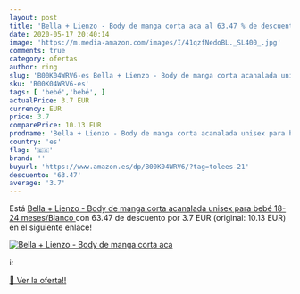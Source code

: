 ```yaml
---
layout: post
title: 'Bella + Lienzo - Body de manga corta aca al 63.47 % de descuento'
date: 2020-05-17 20:40:14
image: 'https://m.media-amazon.com/images/I/41qzfNedoBL._SL400_.jpg'
comments: true
category: ofertas
author: ring
slug: 'B00K04WRV6-es Bella + Lienzo - Body de manga corta acanalada unisex para...'
sku: 'B00K04WRV6-es'
tags: [ 'bebé','bebé', ]
actualPrice: 3.7 EUR
currency: EUR
price: 3.7
comparePrice: 10.13 EUR
prodname: 'Bella + Lienzo - Body de manga corta acanalada unisex para bebé  18-24 meses/Blanco '
country: 'es'
flag: '🇪🇸'
brand: ''
buyurl: 'https://www.amazon.es/dp/B00K04WRV6/?tag=tolees-21'
descuento: '63.47'
average: '3.7'
---
```


Está [Bella + Lienzo - Body de manga corta acanalada unisex para bebé  18-24 meses/Blanco ](https://www.amazon.es/dp/B00K04WRV6/?tag=tolees-21) con 63.47 de descuento por 3.7 EUR (original: 10.13 EUR) en el siguiente enlace!

[![Bella + Lienzo - Body de manga corta aca](https://m.media-amazon.com/images/I/41qzfNedoBL._SL400_.jpg)](https://www.amazon.es/dp/B00K04WRV6/?tag=tolees-21)

ℹ️:


[🛒 Ver la oferta!!](https://www.amazon.es/dp/B00K04WRV6/?tag=tolees-21)
